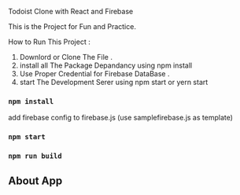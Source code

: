 Todoist Clone with React and Firebase

This is the Project for Fun and Practice. 

How to Run This Project :
1. Downlord or Clone The File .
2. install all The Package Depandancy using npm install 
3. Use Proper Credential for Firebase DataBase .
4. start The Development Serer using npm start or yern start


### `npm install`

add firebase config to firebase.js (use samplefirebase.js as template)

### `npm start`

### `npm run build`

## About App


